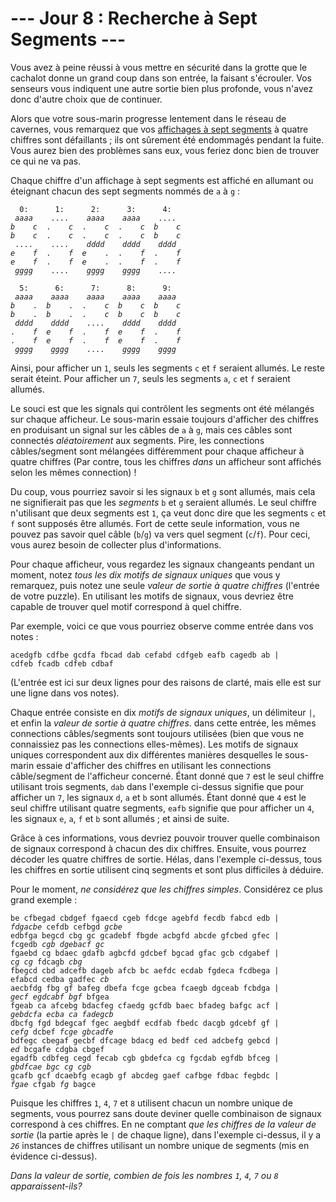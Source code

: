 # --- Jour 8 : Recherche à Sept Segments ---

Vous avez à peine réussi à vous mettre en sécurité dans la grotte que le cachalot donne un grand coup dans son entrée, la faisant s'écrouler. Vos senseurs vous indiquent une autre sortie bien plus profonde, vous n'avez donc d'autre choix que de continuer.

Alors que votre sous-marin progresse lentement dans le réseau de cavernes, vous remarquez que vos [affichages à sept segments](https://fr.wikipedia.org/wiki/Affichage_%C3%A0_sept_segments) à quatre chiffres sont défaillants ; ils ont sûrement été endommagés pendant la fuite. Vous aurez bien des problèmes sans eux, vous feriez donc bien de trouver ce qui ne va pas.

Chaque chiffre d'un affichage à sept segments est affiché en allumant ou éteignant chacun des sept segments nommés de `a` à `g` :

<pre><code>  0:      1:      2:      3:      4:
 <em>aaaa</em>    ....    <em>aaaa</em>    <em>aaaa</em>    ....
<em>b</em>    <em>c</em>  .    <em>c</em>  .    <em>c</em>  .    <em>c</em>  <em>b</em>    <em>c</em>
<em>b</em>    <em>c</em>  .    <em>c</em>  .    <em>c</em>  .    <em>c</em>  <em>b</em>    <em>c</em>
 ....    ....    <em>dddd</em>    <em>dddd</em>    <em>dddd</em>
<em>e</em>    <em>f</em>  .    <em>f</em>  <em>e</em>    .  .    <em>f</em>  .    <em>f</em>
<em>e</em>    <em>f</em>  .    <em>f</em>  <em>e</em>    .  .    <em>f</em>  .    <em>f</em>
 <em>gggg</em>    ....    <em>gggg</em>    <em>gggg</em>    ....

  5:      6:      7:      8:      9:
 <em>aaaa</em>    <em>aaaa</em>    <em>aaaa</em>    <em>aaaa</em>    <em>aaaa</em>
<em>b</em>    .  <em>b</em>    .  .    <em>c</em>  <em>b</em>    <em>c</em>  <em>b</em>    <em>c</em>
<em>b</em>    .  <em>b</em>    .  .    <em>c</em>  <em>b</em>    <em>c</em>  <em>b</em>    <em>c</em>
 <em>dddd</em>    <em>dddd</em>    ....    <em>dddd</em>    <em>dddd</em>
.    <em>f</em>  <em>e</em>    <em>f</em>  .    <em>f</em>  <em>e</em>    <em>f</em>  .    <em>f</em>
.    <em>f</em>  <em>e</em>    <em>f</em>  .    <em>f</em>  <em>e</em>    <em>f</em>  .    <em>f</em>
 <em>gggg</em>    <em>gggg</em>    ....    <em>gggg</em>    <em>gggg</em></code></pre>

Ainsi, pour afficher un `1`, seuls les segments `c` et `f` seraient allumés. Le reste serait éteint. Pour afficher un `7`, seuls les segments `a`, `c` et `f` seraient allumés.

Le souci est que les signals qui contrôlent les segments ont été mélangés sur chaque afficheur. Le sous-marin essaie toujours d'afficher des chiffres en produisant un signal sur les câbles de `a` à `g`, mais ces câbles sont connectés *aléatoirement* aux segments. Pire, les connections câbles/segment sont mélangées différemment pour chaque afficheur à quatre chiffres (Par contre, tous les chiffres *dans* un afficheur sont affichés selon les mêmes connection) !

Du coup, vous pourriez savoir si les signaux `b` et `g` sont allumés, mais cela ne signifierait pas que les *segments* `b` et `g` seraient allumés. Le seul chiffre n'utilisant que deux segments est `1`, ça veut donc dire que les segments `c` et `f` sont supposés être allumés. Fort de cette seule information, vous ne pouvez pas savoir quel câble (`b`/`g`) va vers quel segment (`c`/`f`). Pour ceci, vous aurez besoin de collecter plus d'informations.

Pour chaque afficheur, vous regardez les signaux changeants pendant un moment, notez *tous les dix motifs de signaux uniques* que vous y remarquez, puis notez une seule *valeur de sortie à quatre chiffres* (l'entrée de votre puzzle). En utilisant les motifs de signaux, vous devriez être capable de trouver quel motif correspond à quel chiffre.

Par exemple, voici ce que vous pourriez observe comme entrée dans vos notes :

```fdd
acedgfb cdfbe gcdfa fbcad dab cefabd cdfgeb eafb cagedb ab |
cdfeb fcadb cdfeb cdbaf
```

(L'entrée est ici sur deux lignes pour des raisons de clarté, mais elle est sur une ligne dans vos notes).

Chaque entrée consiste en dix *motifs de signaux uniques*, un délimiteur `|`, et enfin la *valeur de sortie à quatre chiffres*. dans cette entrée, les mêmes connections câbles/segments sont toujours utilisées (bien que vous ne connaissiez pas les connections elles-mêmes). Les motifs de signaux uniques correspondent aux dix différentes manières desquelles le sous-marin essaie d'afficher des chiffres en utilisant les connections câble/segment de l'afficheur concerné. Étant donné que `7` est le seul chiffre utilisant trois segments, `dab` dans l'exemple ci-dessus signifie que pour afficher un `7`, les signaux `d`, `a` et `b` sont allumés. Étant donné que `4` est le seul chiffre utilisant quatre segments, ``eafb`` signifie que pour afficher un `4`, les signaux `e`, `a`, `f` et `b` sont allumés ; et ainsi de suite.

Grâce à ces informations, vous devriez pouvoir trouver quelle combinaison de signaux correspond à chacun des dix chiffres. Ensuite, vous pourrez décoder les quatre chiffres de sortie. Hélas, dans l'exemple ci-dessus, tous les chiffres en sortie utilisent cinq segments et sont plus difficiles à déduire.

Pour le moment, *ne considérez que les chiffres simples*. Considérez ce plus grand exemple :

<pre><code>be cfbegad cbdgef fgaecd cgeb fdcge agebfd fecdb fabcd edb |
<em>fdgacbe</em> cefdb cefbgd <em>gcbe</em>
edbfga begcd cbg gc gcadebf fbgde acbgfd abcde gfcbed gfec |
fcgedb <em>cgb</em> <em>dgebacf</em> <em>gc</em>
fgaebd cg bdaec gdafb agbcfd gdcbef bgcad gfac gcb cdgabef |
<em>cg</em> <em>cg</em> fdcagb <em>cbg</em>
fbegcd cbd adcefb dageb afcb bc aefdc ecdab fgdeca fcdbega |
efabcd cedba gadfec <em>cb</em>
aecbfdg fbg gf bafeg dbefa fcge gcbea fcaegb dgceab fcbdga |
<em>gecf</em> <em>egdcabf</em> <em>bgf</em> bfgea
fgeab ca afcebg bdacfeg cfaedg gcfdb baec bfadeg bafgc acf |
<em>gebdcfa</em> <em>ecba</em> <em>ca</em> <em>fadegcb</em>
dbcfg fgd bdegcaf fgec aegbdf ecdfab fbedc dacgb gdcebf gf |
<em>cefg</em> dcbef <em>fcge</em> <em>gbcadfe</em>
bdfegc cbegaf gecbf dfcage bdacg ed bedf ced adcbefg gebcd |
<em>ed</em> bcgafe cdgba cbgef
egadfb cdbfeg cegd fecab cgb gbdefca cg fgcdab egfdb bfceg |
<em>gbdfcae</em> <em>bgc</em> <em>cg</em> <em>cgb</em>
gcafb gcf dcaebfg ecagb gf abcdeg gaef cafbge fdbac fegbdc |
<em>fgae</em> cfgab <em>fg</em> bagce</code></pre>

Puisque les chiffres `1`, `4`, `7` et `8` utilisent chacun un nombre unique de segments, vous pourrez sans doute deviner quelle combinaison de signaux correspond à ces chiffres. En ne comptant *que les chiffres de la valeur de sortie* (la partie après le `|` de chaque ligne), dans l'exemple ci-dessus, il y a *`26`* instances de chiffres utilisant un nombre unique de segments (mis en évidence ci-dessus).

*Dans la valeur de sortie, combien de fois les nombres `1`, `4`, `7` ou `8` apparaissent-ils?*
